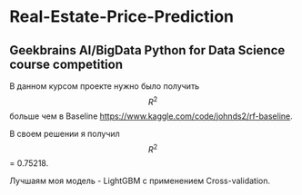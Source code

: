 # Real-Estate-Price-Prediction
Geekbrains AI/BigData Python for Data Science course competition
---
В данном курсом проекте нужно было получить $$R^2$$ больше чем в Baseline https://www.kaggle.com/code/johnds2/rf-baseline.

В своем решении я получил $$R^2$$ = 0.75218. 

Лучшаям моя модель - LightGBM c применением Cross-validation.

